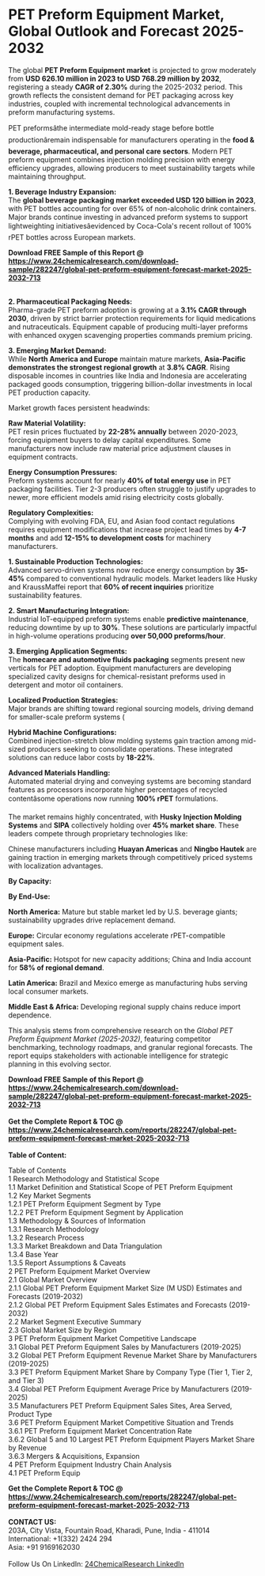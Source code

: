 <h1>PET Preform Equipment Market, Global Outlook and Forecast 2025-2032</h1><p>The global <strong>PET Preform Equipment market</strong> is projected to grow moderately from <strong>USD 626.10 million in 2023 to USD 768.29 million by 2032</strong>, registering a steady <strong>CAGR of 2.30%</strong> during the 2025-2032 period. This growth reflects the consistent demand for PET packaging across key industries, coupled with incremental technological advancements in preform manufacturing systems.</p><p>PET preformsâthe intermediate mold-ready stage before bottle productionâremain indispensable for manufacturers operating in the <strong>food &amp; beverage, pharmaceutical, and personal care sectors</strong>. Modern PET preform equipment combines injection molding precision with energy efficiency upgrades, allowing producers to meet sustainability targets while maintaining throughput.</p><p><strong>1. Beverage Industry Expansion:</strong><br>
The <strong>global beverage packaging market exceeded USD 120 billion in 2023</strong>, with PET bottles accounting for over 65% of non-alcoholic drink containers. Major brands continue investing in advanced preform systems to support lightweighting initiativesâevidenced by Coca-Cola's recent rollout of 100% rPET bottles across European markets.</p><div><b>Download FREE Sample of this Report @ 
            <a href="https://www.24chemicalresearch.com/download-sample/282247/global-pet-preform-equipment-forecast-market-2025-2032-713">
            https://www.24chemicalresearch.com/download-sample/282247/global-pet-preform-equipment-forecast-market-2025-2032-713</a></b></div><br><p><strong>2. Pharmaceutical Packaging Needs:</strong><br>
Pharma-grade PET preform adoption is growing at a <strong>3.1% CAGR through 2030</strong>, driven by strict barrier protection requirements for liquid medications and nutraceuticals. Equipment capable of producing multi-layer preforms with enhanced oxygen scavenging properties commands premium pricing.</p><p><strong>3. Emerging Market Demand:</strong><br>
While <strong>North America and Europe</strong> maintain mature markets, <strong>Asia-Pacific demonstrates the strongest regional growth</strong> at <strong>3.8% CAGR</strong>. Rising disposable incomes in countries like India and Indonesia are accelerating packaged goods consumption, triggering billion-dollar investments in local PET production capacity.</p><p>Market growth faces persistent headwinds:</p><p><strong>Raw Material Volatility:</strong><br>
    PET resin prices fluctuated by <strong>22-28% annually</strong> between 2020-2023, forcing equipment buyers to delay capital expenditures. Some manufacturers now include raw material price adjustment clauses in equipment contracts.</p><p><strong>Energy Consumption Pressures:</strong><br>
    Preform systems account for nearly <strong>40% of total energy use</strong> in PET packaging facilities. Tier 2-3 producers often struggle to justify upgrades to newer, more efficient models amid rising electricity costs globally.</p><p><strong>Regulatory Complexities:</strong><br>
    Complying with evolving FDA, EU, and Asian food contact regulations requires equipment modifications that increase project lead times by <strong>4-7 months</strong> and add <strong>12-15% to development costs</strong> for machinery manufacturers.</p><p><strong>1. Sustainable Production Technologies:</strong><br>
Advanced servo-driven systems now reduce energy consumption by <strong>35-45%</strong> compared to conventional hydraulic models. Market leaders like Husky and KraussMaffei report that <strong>60% of recent inquiries</strong> prioritize sustainability features.</p><p><strong>2. Smart Manufacturing Integration:</strong><br>
Industrial IoT-equipped preform systems enable <strong>predictive maintenance</strong>, reducing downtime by up to <strong>30%</strong>. These solutions are particularly impactful in high-volume operations producing <strong>over 50,000 preforms/hour</strong>.</p><p><strong>3. Emerging Application Segments:</strong><br>
The <strong>homecare and automotive fluids packaging</strong> segments present new verticals for PET adoption. Equipment manufacturers are developing specialized cavity designs for chemical-resistant preforms used in detergent and motor oil containers.</p><p><strong>Localized Production Strategies:</strong><br>
    Major brands are shifting toward regional sourcing models, driving demand for smaller-scale preform systems (
  </p><p><strong>Hybrid Machine Configurations:</strong><br>
    Combined injection-stretch blow molding systems gain traction among mid-sized producers seeking to consolidate operations. These integrated solutions can reduce labor costs by <strong>18-22%</strong>.</p><p><strong>Advanced Materials Handling:</strong><br>
    Automated material drying and conveying systems are becoming standard features as processors incorporate higher percentages of recycled contentâsome operations now running <strong>100% rPET</strong> formulations.</p><p>The market remains highly concentrated, with <strong>Husky Injection Molding Systems</strong> and <strong>SIPA</strong> collectively holding over <strong>45% market share</strong>. These leaders compete through proprietary technologies like:</p><p>Chinese manufacturers including <strong>Huayan Americas</strong> and <strong>Ningbo Hautek</strong> are gaining traction in emerging markets through competitively priced systems with localization advantages.</p><p><strong>By Capacity:</strong></p><p><strong>By End-Use:</strong></p><p><strong>North America:</strong> Mature but stable market led by U.S. beverage giants; sustainability upgrades drive replacement demand.</p><p><strong>Europe:</strong> Circular economy regulations accelerate rPET-compatible equipment sales.</p><p><strong>Asia-Pacific:</strong> Hotspot for new capacity additions; China and India account for <strong>58% of regional demand</strong>.</p><p><strong>Latin America:</strong> Brazil and Mexico emerge as manufacturing hubs serving local consumer markets.</p><p><strong>Middle East &amp; Africa:</strong> Developing regional supply chains reduce import dependence.</p><p>This analysis stems from comprehensive research on the <em>Global PET Preform Equipment Market (2025-2032)</em>, featuring competitor benchmarking, technology roadmaps, and granular regional forecasts. The report equips stakeholders with actionable intelligence for strategic planning in this evolving sector.</p><div><b>Download FREE Sample of this Report @ 
            <a href="https://www.24chemicalresearch.com/download-sample/282247/global-pet-preform-equipment-forecast-market-2025-2032-713">
            https://www.24chemicalresearch.com/download-sample/282247/global-pet-preform-equipment-forecast-market-2025-2032-713</a></b></div><br><div><b>Get the Complete Report & TOC @ 
            <a href="https://www.24chemicalresearch.com/reports/282247/global-pet-preform-equipment-forecast-market-2025-2032-713">
            https://www.24chemicalresearch.com/reports/282247/global-pet-preform-equipment-forecast-market-2025-2032-713</a></b></div><br>
            <b>Table of Content:</b><p>Table of Contents<br />
1 Research Methodology and Statistical Scope<br />
1.1 Market Definition and Statistical Scope of PET Preform Equipment<br />
1.2 Key Market Segments<br />
1.2.1 PET Preform Equipment Segment by Type<br />
1.2.2 PET Preform Equipment Segment by Application<br />
1.3 Methodology & Sources of Information<br />
1.3.1 Research Methodology<br />
1.3.2 Research Process<br />
1.3.3 Market Breakdown and Data Triangulation<br />
1.3.4 Base Year<br />
1.3.5 Report Assumptions & Caveats<br />
2 PET Preform Equipment Market Overview<br />
2.1 Global Market Overview<br />
2.1.1 Global PET Preform Equipment Market Size (M USD) Estimates and Forecasts (2019-2032)<br />
2.1.2 Global PET Preform Equipment Sales Estimates and Forecasts (2019-2032)<br />
2.2 Market Segment Executive Summary<br />
2.3 Global Market Size by Region<br />
3 PET Preform Equipment Market Competitive Landscape<br />
3.1 Global PET Preform Equipment Sales by Manufacturers (2019-2025)<br />
3.2 Global PET Preform Equipment Revenue Market Share by Manufacturers (2019-2025)<br />
3.3 PET Preform Equipment Market Share by Company Type (Tier 1, Tier 2, and Tier 3)<br />
3.4 Global PET Preform Equipment Average Price by Manufacturers (2019-2025)<br />
3.5 Manufacturers PET Preform Equipment Sales Sites, Area Served, Product Type<br />
3.6 PET Preform Equipment Market Competitive Situation and Trends<br />
3.6.1 PET Preform Equipment Market Concentration Rate<br />
3.6.2 Global 5 and 10 Largest PET Preform Equipment Players Market Share by Revenue<br />
3.6.3 Mergers & Acquisitions, Expansion<br />
4 PET Preform Equipment Industry Chain Analysis<br />
4.1 PET Preform Equip</p><div><b>Get the Complete Report & TOC @ 
            <a href="https://www.24chemicalresearch.com/reports/282247/global-pet-preform-equipment-forecast-market-2025-2032-713">
            https://www.24chemicalresearch.com/reports/282247/global-pet-preform-equipment-forecast-market-2025-2032-713</a></b></div><br><b>CONTACT US:</b><br>
            203A, City Vista, Fountain Road, Kharadi, Pune, India - 411014<br>
            International: +1(332) 2424 294<br>
            Asia: +91 9169162030 <br><br>
            Follow Us On LinkedIn: <a href="https://www.linkedin.com/company/24chemicalresearch/">24ChemicalResearch LinkedIn</a>